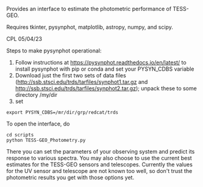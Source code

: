 Provides an interface to estimate the photometric performance of TESS-GEO.

Requires tkinter, pysynphot, matplotlib, astropy, numpy, and scipy.

CPL 05/04/23

Steps to make pysynphot operational:
1) Follow instructions at https://pysynphot.readthedocs.io/en/latest/
to install pysynphot with pip or conda and set your PYSYN_CDBS variable
2) Download just the first two sets of data files
(http://ssb.stsci.edu/trds/tarfiles/synphot1.tar.gz and
http://ssb.stsci.edu/trds/tarfiles/synphot2.tar.gz); unpack these
to some directory /my/dir
3) set
```
export PYSYN_CDBS=/mr/dir/grp/redcat/trds
```

To open the interface, do

```
cd scripts
python TESS-GEO_Photometry.py
```

There you can set the parameters of your observing system and predict its
response to various spectra. You may also choose to use the current best
estimates for the TESS-GEO sensors and telescopes. Currently the values
for the UV sensor and telescope are not known too well, so don't trust
the photometric results you get with those options yet.
